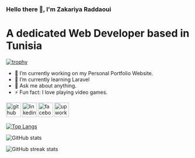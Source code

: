 ###                                                  Hello there 👋, I'm Zakariya Raddaoui
#                                                  A dedicated Web Developer based in Tunisia

[![trophy](https://github-profile-trophy.vercel.app/?username=Zakaria-Raddaoui)](https://github.com/ryo-ma/github-profile-trophy)

- 🔭 I’m currently working on my Personal Portfolio Website. 
- 🌱 I’m currently learning Laravel 
- 💬 Ask me about anything. 
- ⚡ Fun fact: I love playing video games.

[<img src='https://cdn.jsdelivr.net/npm/simple-icons@3.0.1/icons/github.svg' alt='github' height='40'>](https://github.com/Zakaria-Raddaoui)  [<img src='https://cdn.jsdelivr.net/npm/simple-icons@3.0.1/icons/linkedin.svg' alt='linkedin' height='40'>](https://www.linkedin.com/in/zakariya-raddaoui-b99b33291//)  [<img src='https://cdn.jsdelivr.net/npm/simple-icons@3.0.1/icons/facebook.svg' alt='facebook' height='40'>](https://www.facebook.com/100006442156745)  [<img src='https://cdn.jsdelivr.net/npm/simple-icons@3.0.1/icons/upwork.svg' alt='upwork' height='40'>](https://www.upwork.com/freelancers/~010ce64d602b1dd589)  

[![Top Langs](https://github-readme-stats.vercel.app/api/top-langs/?username=Zakaria-Raddaoui)](https://github.com/anuraghazra/github-readme-stats)

![GitHub stats](https://github-readme-stats.vercel.app/api?username=Zakaria-Raddaoui&show_icons=true)  

![GitHub streak stats](https://streak-stats.demolab.com/?user=Zakaria-Raddaoui)  

